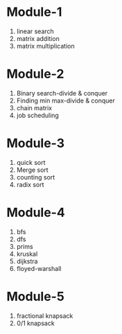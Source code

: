 # Module-1
1. linear search
2. matrix addition
3. matrix multiplication

# Module-2
1. Binary search-divide & conquer
2. Finding min max-divide & conquer 
3. chain matrix
4. job scheduling

# Module-3
1. ⁠quick sort
2. Merge sort
3. ⁠counting sort 
4. ⁠radix sort

# Module-4
1. ⁠bfs
2. ⁠dfs
3. prims
4. kruskal
5. dijkstra
6. ⁠floyed-warshall

# Module-5
1. ⁠fractional knapsack 
2. ⁠0/1 knapsack